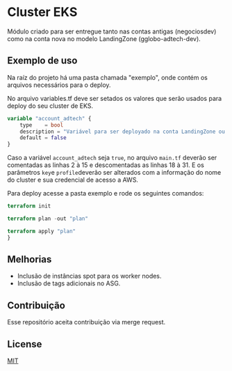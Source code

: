 # Cluster EKS

Módulo criado para ser entregue tanto nas contas antigas (negociosdev) como na conta nova no modelo LandingZone (gglobo-adtech-dev).


## Exemplo de uso

Na raíz do projeto há uma pasta chamada "exemplo", onde contém os arquivos necessários para o deploy.

No arquivo variables.tf deve ser setados os valores que serão usados para deploy do seu cluster de EKS.

```terraform
variable "account_adtech" {
    type    = bool
    description = "Variável para ser deployado na conta LandingZone ou não."
    default = false
}
```

Caso a  variável `account_adtech` seja `true`, no arquivo ```main.tf``` deverão ser comentadas as linhas 2 à 15 e descomentadas as linhas 18 à 31. E os parâmetros `key`e `profile`deverão ser alterados com a informação do nome do cluster e sua credencial de acesso a AWS.

Para deploy acesse a pasta exemplo e rode os seguintes comandos:

```terraform
terraform init

terraform plan -out "plan"

terraform apply "plan"
}
```

## Melhorias
- Inclusão de instâncias spot para os worker nodes.
- Inclusão de tags adicionais no ASG.

## Contribuição
Esse repositório aceita contribuição via merge request.

## License
[MIT](https://choosealicense.com/licenses/mit/)

